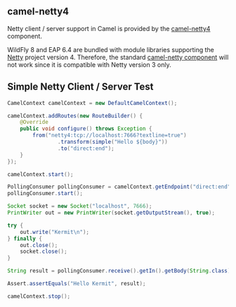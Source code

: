 ## camel-netty4

Netty client / server support in Camel is provided by the [camel-netty4](http://camel.apache.org/netty4.html) component.

WildFly 8 and EAP 6.4 are bundled with module libraries supporting the [Netty](http://netty.io/) project version 4. Therefore, the standard [camel-netty component](http://camel.apache.org/netty.html) will not work since it is compatible with Netty version 3 only.

## Simple Netty Client / Server Test
```java
CamelContext camelContext = new DefaultCamelContext();

camelContext.addRoutes(new RouteBuilder() {
    @Override
    public void configure() throws Exception {
        from("netty4:tcp://localhost:7666?textline=true")
                .transform(simple("Hello ${body}"))
                .to("direct:end");
    }
});

camelContext.start();

PollingConsumer pollingConsumer = camelContext.getEndpoint("direct:end").createPollingConsumer();
pollingConsumer.start();

Socket socket = new Socket("localhost", 7666);
PrintWriter out = new PrintWriter(socket.getOutputStream(), true);

try {
    out.write("Kermit\n");
} finally {
    out.close();
    socket.close();
}

String result = pollingConsumer.receive().getIn().getBody(String.class);

Assert.assertEquals("Hello Kermit", result);

camelContext.stop();
```

